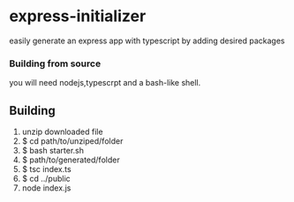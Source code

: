 # express-initializer
easily generate an express app with typescript by adding desired packages



### Building from source
you will need nodejs,typescrpt and a bash-like shell.


## Building
1. unzip downloaded file
2. $ cd path/to/unziped/folder
3. $ bash starter.sh
4. $ path/to/generated/folder
5. $ tsc index.ts
6. $ cd ../public
7. node index.js


